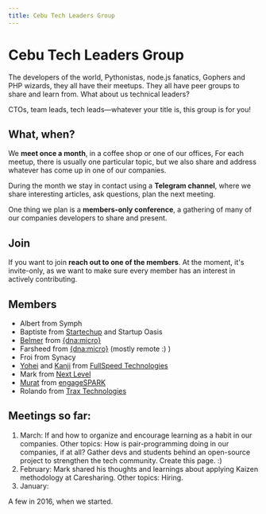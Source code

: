 ```yaml
---
title: Cebu Tech Leaders Group
---
```


# Cebu Tech Leaders Group

The developers of the world, Pythonistas, node.js fanatics,
Gophers and PHP wizards, they all have their meetups.
They all have peer groups to share and learn from.
What about us technical leaders?

CTOs, team leads, tech leads—whatever your title is,
this group is for you!

## What, when?

We **meet once a month**, in a coffee shop or one of our offices,
For each meetup, there is usually one particular topic,
but we also share and address whatever has come up in one of our companies.

During the month we stay in contact using a **Telegram channel**,
where we share interesting articles, ask questions, plan the next meeting.

One thing we plan is a **members-only conference**,
a gathering of many of our companies developers
to share and present.

## Join

If you want to join **reach out to one of the members**.
At the moment, it's invite-only, as we want to make sure
every member has an interest in actively contributing.


## Members

* Albert from Symph
* Baptiste from [Startechup](http://www.startechup.com/) and Startup Oasis
* [Belmer](https://www.linkedin.com/in/mrb2008/) from [{dna:micro}](http://www.dnamicro.com/)
* Farsheed from [{dna:micro}](http://www.dnamicro.com/) (mostly remote :) )
* Froi from Synacy
* [Yohei](https://www.linkedin.com/in/yohei-tanimoto-57238555/) and [Kanji](https://www.linkedin.com/in/kanji-furuhashi-7b248517/) from [FullSpeed Technologies](https://fullspeedtechnologies.com/)
* Mark from [Next Level](http://nlevel.io)
* [Murat](http://www.linkedin.com/in/murat-knecht) from [engageSPARK](https://www.engagespark.com/)
* Rolando from [Trax Technologies](https://www.traxtech.com/)


## Meetings so far:

1. March: If and how to organize and encourage learning as a habit in our companies.
Other topics: How is pair-programming doing in our companies, if at all?
Gather devs and students behind an open-source project to strengthen the tech community.
Create this page. :)
1. February: Mark shared his thoughts and learnings about applying Kaizen methodology at Caresharing. Other topics: Hiring.
1. January:

A few in 2016, when we started.
